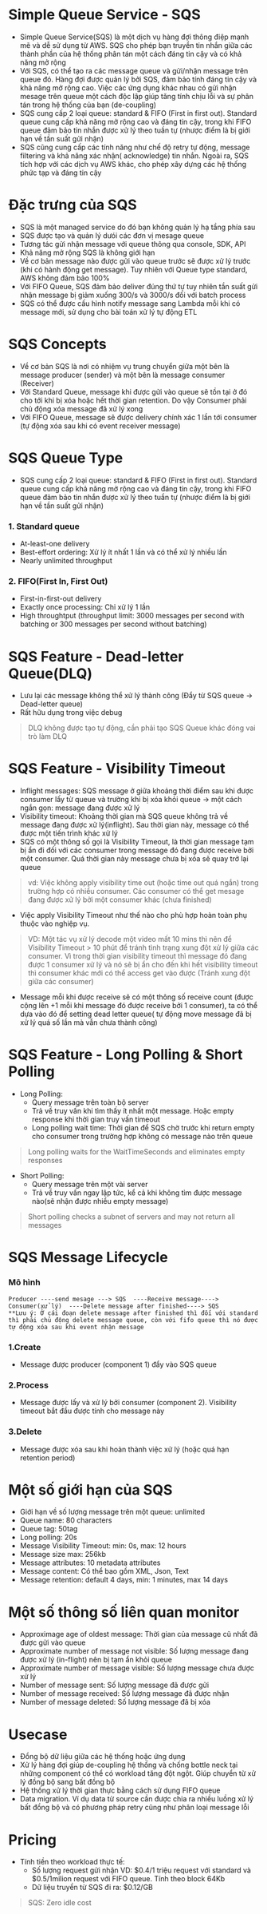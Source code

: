 # Simple Queue Service - SQS
- Simple Queue Service(SQS) là một dịch vụ hàng đợi thông điệp mạnh mẽ và dễ sử dụng từ AWS. SQS cho phép bạn truyền tin nhắn giữa các thành phần của hệ thống phân tán một cách đáng tin cậy và có khả năng mở rộng 
- Với SQS, có thể tạo ra các message queue và gửi/nhận message trên queue đó. Hàng đợi được quản lý bởi SQS, đảm bảo tính đáng tin cậy và khả năng mở rộng cao. Việc các ứng dụng khác nhau có gửi nhận mesage trên queue một cách độc lập giúp tăng tính chịu lỗi và sự phân tán trong hệ thống của bạn (de-coupling)
- SQS cung cấp 2 loại queue: standard & FIFO (First in first out). Standard queue cung cấp khả năng mở rộng cao và đáng tin cậy, trong khi FIFO queue đảm bảo tin nhắn được xử lý theo tuần tự (nhược điểm là bị giới hạn về tần suất gửi nhận)
- SQS cũng cung cấp các tính năng như chế độ retry tự động, message filtering và khả năng xác nhận( acknowledge) tin nhắn. Ngoài ra, SQS tích hợp với các dịch vụ AWS khác, cho phép xây dựng các hệ thống phức tạp và đáng tin cậy

# Đặc trưng của SQS
- SQS là một managed service do đó bạn không quản lý hạ tầng phía sau
- SQS được tạo và quản lý dưói các đơn vị mesage queue
- Tương tác gửi nhận message với queue thông qua console, SDK, API
- Khả năng mở rộng SQS là không giới hạn
- Về cơ bản message nào được gửi vào queue trước sẽ được xử lý trước (khi có hành động get message). Tuy nhiên với Queue type standard, AWS không đảm bảo 100%
- Với FIFO Queue, SQS đảm bảo deliver đúng thứ tự tuy nhiên tần suất gửi nhận message bị giảm xuống 300/s và 3000/s đối với batch process
- SQS có thể được cấu hình notify message sang Lambda mỗi khi có message mới, sử dụng cho bài toán xử lý tự động ETL

# SQS Concepts
- Về cơ bản SQS là nơi có nhiệm vụ trung chuyển giữa một bên là message producer (sender) và một bên là message consumer (Receiver)
- Với Standard Queue, message khi được gửi vào queue sẽ tồn tại ở đó cho tới khi bị xóa hoặc hết thời gian retention. Do vậy Consumer phải chủ động xóa message đã xử lý xong
- Với FIFO Queue, message sẽ được delivery chính xác 1 lần tới consumer (tự động xóa sau khi có event receiver message)

# SQS Queue Type
- SQS cung cấp 2 loại queue: standard & FIFO (First in first out). Standard queue cung cấp khả năng mở rộng cao và đáng tin cậy, trong khi FIFO queue đảm bảo tin nhắn được xử lý theo tuần tự (nhược điểm là bị giới hạn về tần suất gửi nhận)

### 1. Standard queue
- At-least-one delivery
- Best-effort ordering: Xử lý ít nhất 1 lần và có thể xử lý nhiều lần
- Nearly unlimited throughput

### 2. FIFO(First In, First Out)
- First-in-first-out delivery
- Exactly once processing: Chỉ xử lý 1 lần
- High throughtput (throughput limit: 3000 messages per second with batching or 300 messages per second without batching)

# SQS Feature - Dead-letter Queue(DLQ)
- Lưu lại các message không thể xử lý thành công (Đẩy từ SQS queue -> Dead-letter queue)
- Rất hữu dụng trong việc debug
>DLQ không được tạo tự động, cần phải tạo SQS Queue khác đóng vai trò làm DLQ

# SQS Feature - Visibility Timeout
- Inflight messages: SQS message ở giữa khoảng thời điểm sau khi được consumer lấy từ queue và trường khi bị xóa khỏi queue -> một cách ngắn gọn: message đang được xử lý
- Visibility timeout: Khoảng thời gian mà SQS queue không trả về message đang được xử lý(inflight). Sau thời gian này, message có thể được một tiến trình khác xử lý
- SQS có một thông số gọi là Visibility Timeout, là thời gian message tạm bị ẩn đi đối với các consumer trong message đó đang được receive bởi một consumer. Quá thời gian này message chưa bị xóa sẽ quay trở lại queue
>vd: Việc không apply visibility time out (hoặc time out quá ngắn) trong trường hợp có nhiều consumer. Các consumer có thể get mesage đang được xử lý bởi một consumer khác (chưa finished)

- Việc apply Visibility Timeout như thế nào cho phù hợp hoàn toàn phụ thuộc vào nghiệp vụ.
>VD: Một tác vụ xử lý decode một video mất 10 mins thì nên để Visibility Timeout > 10 phút để tránh tình trạng xung đột xử lý giữa các consumer. Vì trong thời gian visibility timeout thì message đó đang được 1 consumer xử lý và nó sẽ bị ẩn cho đến khi hết visibility timeout thì consumer khác mới có thể access get vào được (Tránh xung đột giữa các consumer)

- Message mỗi khi được receive sẽ có một thông số receive count (được cộng lên +1 mỗi khi message đó được receive bởi 1 consumer), ta có thể dựa vào đó để setting dead letter queue( tự động move message đã bị xử lý quá số lần mà vẫn chưa thành công)

# SQS Feature - Long Polling & Short Polling
- Long Polling:
    + Query message trên toàn bộ server
    + Trả về truy vấn khi tìm thấy ít nhất một message. Hoặc empty response khi thời gian truy vấn timeout
    + Long polling wait time: Thời gian để SQS chờ trước khi return empty cho consumer trong trường hợp không có message nào trên queue
>Long polling waits for the WaitTimeSeconds and eliminates empty responses

- Short Polling:
    + Query message trên một vài server
    + Trả về truy vấn ngay lập tức, kể cả khi không tìm được message nào(sẽ nhận được nhiều empty message)
>Short polling checks a subnet of servers and may not return all messages

# SQS Message Lifecycle
### Mô hình
```
Producer ----send mesage ---> SQS  ----Receive message----> Consumer(xử lý)  ----Delete message after finished----> SQS
**Lưu ý: Ở cái đoạn delete message after finished thì đối với standard thì phải chủ động delete message queue, còn với fifo queue thì nó được tự động xóa sau khi event nhận message
```
### 1.Create
- Message được producer (component 1) đẩy vào SQS queue
### 2.Process
- Message được lấy và xử lý bởi consumer (component 2). Visibility timeout bắt đầu được tính cho message này
### 3.Delete
- Message được xóa sau khi hoàn thành việc xử lý (hoặc quá hạn retention period)

# Một số giới hạn của SQS
- Giới hạn về số lượng message trên một queue: unlimited
- Queue name: 80 characters
- Queue tag: 50tag
- Long polling: 20s
- Message Visibility Timeout: min: 0s, max: 12 hours
- Message size max: 256kb
- Message attributes: 10 metadata attributes
- Message content: Có thể bao gồm XML, Json, Text
- Message retention: default 4 days, min: 1 minutes, max 14 days

# Một số thông số liên quan monitor
- Approximage age of oldest message: Thời gian của message cũ nhất đã được gửi vào queue
- Approximate number of message not visible: Số lượng message đang được xử lý (in-flight) nên bị tạm ẩn khỏi queue
- Approximate number of message visible: Số lượng message chưa được xử lý
- Number of message sent: Số lượng message đã được gửi
- Number of message received: Số lượng message đã được nhận
- Number of message deleted: Số lượng message đã bị xóa

# Usecase
- Đồng bộ dữ liệu giữa các hệ thống hoặc ứng dụng
- Xử lý hàng đợi giúp de-coupling hệ thống và chống bottle neck tại những component có thể có workload tăng đột ngột. Giúp chuyển từ xử lý đồng bộ sang bất đồng bộ
- Hệ thống xử lý thời gian thực bằng cách sử dụng FIFO queue
- Data migration. Ví dụ data từ source cần được chia ra nhiều luồng xử lý bất đồng bộ và có phương pháp retry cũng như phân loại message lỗi


# Pricing
- Tính tiền theo workload thực tế:
    + Số lượng request gửi nhận
        VD: $0.4/1 triệu request với standard và $0.5/1milion request với FIFO queue. Tính theo block 64Kb
    + Dữ liệu truyền từ SQS đi ra: $0.12/GB
>SQS: Zero idle cost
